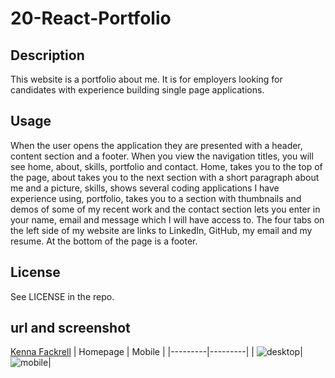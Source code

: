 # 20-React-Portfolio

## Description
This website is a portfolio about me. It is for employers looking for candidates with experience building single page applications.

## Usage
When the user opens the application they are presented with a header, content section and a footer. When you view the navigation titles, you will see home, about, skills, portfolio and contact. Home, takes you to the top of the page, about takes you to the next section with a short paragraph about me and a picture, skills, shows several coding applications I have experience using, portfolio, takes you to a section with thumbnails and demos of some of my recent work and the contact section lets you enter in your name, email and message which I will have access to. The four tabs on the left side of my website are links to LinkedIn, GitHub, my email and my resume. At the bottom of the page is a footer. 


## License
See LICENSE in the repo.

## url and screenshot

[Kenna Fackrell](https://kennacapri.github.io/20-react-portfolio/)
| Homepage | Mobile |
|---------|---------|
| ![desktop](https://user-images.githubusercontent.com/111388055/221017521-ab1f799c-70c2-4167-afd7-330d5682d6d9.jpg)|![mobile](https://user-images.githubusercontent.com/111388055/221017513-4698faf5-e527-4430-8eae-0c8c1bdb8bf6.jpg)|
